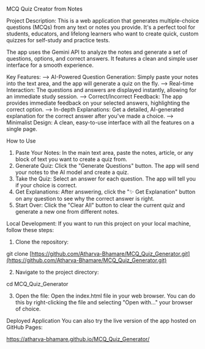 MCQ Quiz Creator from Notes

Project Description:
This is a web application that generates multiple-choice questions (MCQs) from any text or notes you provide.
It's a perfect tool for students, educators, and lifelong learners who want to create quick, custom quizzes for self-study and practice tests.

The app uses the Gemini API to analyze the notes and generate a set of questions, options, and correct answers. It features a clean and simple user interface for a smooth experience.

Key Features:
  --> AI-Powered Question Generation: Simply paste your notes into the text area, and the app will generate a quiz on the fly.
  --> Real-time Interaction: The questions and answers are displayed instantly, allowing for an immediate study session.
  --> Correct/Incorrect Feedback: The app provides immediate feedback on your selected answers, highlighting the correct option.
  --> In-depth Explanations: Get a detailed, AI-generated explanation for the correct answer after you've made a choice.
  --> Minimalist Design: A clean, easy-to-use interface with all the features on a single page.

How to Use
  1. Paste Your Notes: In the main text area, paste the notes, article, or any block of text you want to create a quiz from.
  2. Generate Quiz: Click the "Generate Questions" button. The app will send your notes to the AI model and create a quiz.
  3. Take the Quiz: Select an answer for each question. The app will tell you if your choice is correct.
  4. Get Explanations: After answering, click the "✨ Get Explanation" button on any question to see why the correct answer is right.
  5. Start Over: Click the "Clear All" button to clear the current quiz and generate a new one from different notes.

Local Development:
If you want to run this project on your local machine, follow these steps:

1. Clone the repository:

git clone [https://github.com/Atharva-Bhamare/MCQ_Quiz_Generator.git](https://github.com/Atharva-Bhamare/MCQ_Quiz_Generator.git)

2. Navigate to the project directory:

cd MCQ_Quiz_Generator

3. Open the file: Open the index.html file in your web browser. You can do this by right-clicking the file and selecting "Open with..." your browser of choice.

Deployed Application
You can also try the live version of the app hosted on GitHub Pages:

https://atharva-bhamare.github.io/MCQ_Quiz_Generator/
